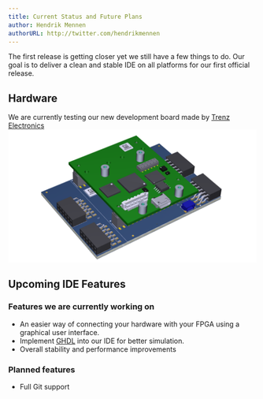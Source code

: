 ```yaml
---
title: Current Status and Future Plans
author: Hendrik Mennen
authorURL: http://twitter.com/hendrikmennen
---
```


The first release is getting closer yet we still have a few things to do.
Our goal is to deliver a clean and stable IDE on all platforms for our first official release.

<!--truncate-->

## Hardware

We are currently testing our new development board made by [Trenz Electronics](https://www.trenz-electronic.de/)
![VHDP Core Prototype](assets/2019-12-12/Items3.png)

## Upcoming IDE Features

### Features we are currently working on
- An easier way of connecting your hardware with your FPGA using a graphical user interface.
- Implement [GHDL](https://github.com/ghdl/ghdl) into our IDE for better simulation.
- Overall stability and performance improvements

### Planned features
- Full Git support